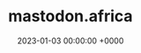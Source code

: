 ---
layout: server
title:  mastodon.africa
date:   2023-01-03 00:00:00 +0000
country: za
continent: africa
description: Mastodon.Africa is run by South Africans, for South Africans.
banner: https://dcqyd8zoiugq7.cloudfront.net/site_uploads/files/000/000/001/@1x/5a7b7505e6bd55b0.png
users: 23
statuses: 840
---